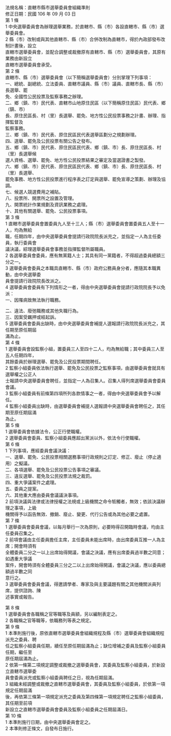 法規名稱：直轄市縣市選舉委員會組織準則  
修正日期：民國 106 年 09 月 03 日  
第 1 條  
1 中央選舉委員會為辦理選舉業務，於直轄市、縣（市）各設直轄市、縣（市）選舉委員會。  
2 縣（市）改制或與其他直轄市、縣（市）合併改制為直轄市，得於內政部發布改制計畫後，設立  
直轄市選舉委員會，並配合調整或裁撤原有直轄市、縣（市）選舉委員會，其原有業務由新設立  
直轄市選舉委員會承受。  
第 2 條  
直轄市、縣（市）選舉委員會（以下簡稱選舉委員會）分別掌理下列事項：  
一、總統、副總統、立法委員、直轄市議員、縣（市）議員、直轄市長、縣（市）長選舉、罷  
免、全國性公民投票及監察事務之辦理。  
二、鄉（鎮、市）民代表、直轄市山地原住民區（以下簡稱原住民區）民代表、鄉（鎮、市）  
長、原住民區長、村（里）長選舉、罷免、地方性公民投票事務之計畫、辦理、指揮監督及  
監察事務。  
三、鄉（鎮、市）民代表、原住民區民代表選舉區劃分之規劃辦理。  
四、選舉、罷免及公民投票有關公告之發布。  
五、鄉（鎮、市）民代表、原住民區民代表、鄉（鎮、市）長、原住民區長、村（里）長選舉候  
選人資格、選舉、罷免、地方性公民投票結果之審定及當選證書之製發。  
六、鄉（鎮、市）民代表、原住民區民代表、鄉（鎮、市）長、原住民區長、村（里）長選舉、  
罷免事務、地方性公民投票進行程序表之訂定與選舉、罷免宣導之策劃、辦理及協調。  
七、候選人競選費用之補貼。  
八、投票所、開票所之設置及管理。  
九、開票統計作業規劃及資訊業務之處理。  
十、其他有關選舉、罷免、公民投票事項。  
第 3 條  
1 直轄市選舉委員會置委員九人至十三人；縣（市）選舉委員會置委員五人至十一人，均為無給  
職，任期四年，由中央選舉委員會提請行政院院長派充之，並指定一人為主任委員，執行委員會  
議決議，綜理選舉委員會事務並指揮監督所屬職員。  
2 各選舉委員會委員，應有無黨籍人士；其具有同一黨籍者，不得超過委員總額三分之一。  
3 選舉委員會委員之本職具直轄市、縣（市）政府公務員身分者，應隨其本職異動，由中央選舉委  
員會提請行政院院長改派之。  
4 選舉委員會委員有下列情形之一者，得由中央選舉委員會提請行政院院長予以免派：  
一、因罹病致無法執行職務。  


二、違法、廢弛職務或其他失職行為。  
三、因案受羈押或經起訴。  
5 選舉委員會委員出缺時，由中央選舉委員會補提人選報請行政院院長派充之，其任期至原任期屆  
滿為止。  
第 4 條  
1 選舉委員會設監察小組，置委員三人至四十二人，均為無給職；其中委員三人至五人任期四年，  
其餘委員於辦理選舉、罷免及公民投票期間聘任。  
2 監察小組委員依法執行選舉、罷免及公民投票之監察事項，由選舉委員會就具有選舉權之公正人  
士報請中央選舉委員會聘任，並指定一人為召集人。召集人得列席選舉委員會委員會議。  
3 監察小組委員有前條第四項所列各款情事之一者，得由中央選舉委員會予以解任。  
4 監察小組委員出缺時，由選舉委員會補提人選報請中央選舉委員會聘任之，其任期至原任期屆滿  
為止。  
第 5 條  
1 選舉委員會依據法令，公正行使職權。  
2 選舉委員會委員、監察小組委員應超出黨派以外，依法令行使職權。  
第 6 條  
1 下列事項，應經委員會議決議：  
一、選舉、罷免、公民投票相關選務事項行政規則之訂定、修正、廢止（停止適用）之擬議。  
二、各項選舉、罷免及公民投票公告事項之審議。  
三、違反選舉、罷免及公民投票法規之裁罰。  
四、重大爭議案件之處理。  
五、委員之提案。  
六、其他重大應由委員會議議決事項。  
2 前項決議與法律或法律授權之法規或上級機關之命令牴觸者，無效；依該決議辦理之事項，上級  
機關得予以函告無效、撤銷、廢止、變更、代行公告或為其他必要之處置。  
第 7 條  
1 選舉委員會委員會議，以每月舉行一次為原則，必要時得召開臨時會議，均由主任委員召集之。  
2 前項會議由主任委員擔任主席，主任委員未能出席時，由出席委員互推一人為主席；開會時須有  
全體委員二分之一以上出席始得開議，會議之決議，應有出席委員過半數之同意；如遇重大爭議  
案件，開會時須有全體委員三分之二以上出席始得開議，會議之決議，應以委員總額過半數之同  
意行之。  
3 選舉委員會委員會議，得邀請學者、專家及與主要議題有關之其他機關派員列席，提供諮詢、陳  
述事實或報告。  


第 8 條  
1 選舉委員會各職稱之官等職等及員額，另以編制表定之。  
2 各職稱之官等職等，依職務列等表之規定。  
第 9 條  
1 本準則施行後，原依直轄市選舉委員會組織規程及縣（市）選舉委員會組織規程派充之委員、聘  
任之監察小組委員任期，續任至原任期屆滿為止；缺位增補之委員及監察小組委員任期，繼任至  
原任期屆滿為止。  
2 依第一條第二項規定調整或裁撤之選舉委員會，其委員及監察小組委員，於新設立直轄市選舉委  
員會委員派充或監察小組委員聘任之日，視為任期屆滿。  
3 組織未經調整或裁撤之直轄市選舉委員會，其委員及監察小組委員，於依第一項規定任期屆滿  
後，再依第三條第一項規定派充之委員及第四條第一項規定聘任之監察小組委員，其任期至前項  
新設立之直轄市選舉委員會委員及監察小組委員之任期屆滿日。  
第 10 條  
1 本準則施行日期，由中央選舉委員會定之。  
2 本準則修正條文，自發布日施行。  


